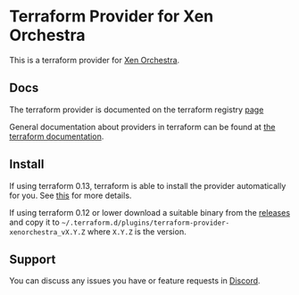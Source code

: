 # Terraform Provider for Xen Orchestra

This is a terraform provider for [Xen Orchestra](https://github.com/vatesfr/xen-orchestra).

## Docs

The terraform provider is documented on the terraform registry [page](https://registry.terraform.io/providers/vatesfr/xenorchestra/latest)

General documentation about providers in terraform can be found at [the terraform documentation](https://www.terraform.io/docs/configuration/providers.html).

## Install

If using terraform 0.13, terraform is able to install the provider automatically for you. See [this](docs/index.md) for more details.

If using terraform 0.12 or lower download a suitable binary from the [releases](https://github.com/vatesfr/terraform-provider-xenorchestra/releases) and copy it to `~/.terraform.d/plugins/terraform-provider-xenorchestra_vX.Y.Z` where `X.Y.Z` is the version.

## Support

You can discuss any issues you have or feature requests in [Discord](https://discord.gg/ZpNq8ez).

